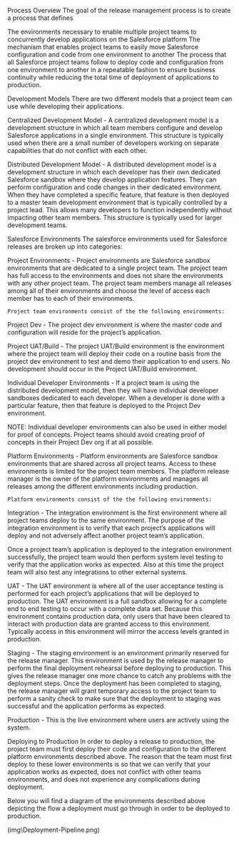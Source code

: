 Process Overview
The goal of the release management process is to create a process that defines 

The environments necessary to enable multiple project teams to concurrently develop applications on the Salesforce platform 
The mechanism that enables project teams to easily move Salesforce configuration and code from one environment to another 
The process that all Salesforce project teams follow to deploy code and configuration from one environment to another in a repeatable fashion to ensure business continuity while reducing the total time of deployment of applications to production.  

Development Models
There are two different models that a project team can use while developing their applications.

Centralized Development Model - A centralized development model is a development structure in which all team members configure and develop Salesforce applications in a single environment. This structure is typically used when there are a small number of developers working on separate capabilities that do not conflict with each other.

Distributed Development Model - A distributed development model is a development structure in which each developer has their own dedicated Salesforce sandbox where they develop application features. They can perform configuration and code changes in their dedicated environment. When they have completed a specific feature, that feature is then deployed to a master team development environment that is typically controlled by a project lead. This allows many developers to function independently without impacting other team members. This structure is typically used for larger development teams.


Salesforce Environments
The salesforce environments used for Salesforce releases are broken up into categories:

Project Environments - Project environments are Salesforce sandbox environments that are dedicated to a single project team. The project team has full access to the environments and does not share the environments with any other project team. The project team members manage all releases among all of their environments and choose the level of access each member has to each of their environments.

    Project team environments consist of the the following environments:

Project Dev  - The project dev environment is where the master code and configuration will reside for the project’s application.

Project UAT/Build  - The project UAT/Build environment is the environment where the project team will deploy their code on a routine basis from the project dev environment to test and demo their application to end users. No development should occur in the Project UAT/Build environment.

Individual Developer Environments - If a project team is using the distributed development model, then they will have individual developer sandboxes dedicated to each developer. When a developer is done with a particular feature, then that feature is deployed to the Project Dev environment. 
        
NOTE: Individual developer environments can also be used in either model for proof of concepts. Project teams should avoid creating proof of concepts in their Project Dev org if at all possible.

Platform Environments - Platform environments are Salesforce sandbox environments that are shared across all project teams. Access to these environments is limited for the project team members. The platform release manager is the owner of the platform environments and manages all releases among the different environments including production.

    Platform environments consist of the the following environments:

Integration - The integration environment is the first environment where all project teams deploy to the same environment. The purpose of the integration environment is to verify that each project’s applications will deploy and not adversely affect another project team’s application. 

Once a project team’s application is deployed to the integration environment successfully, the project team would then perform system level testing to verify that the application works as expected. Also at this time the project team will also test any integrations to other external systems.

UAT - The UAT environment is where all of the user acceptance testing is performed for each project’s applications that will be deployed to production. The UAT environment is a full sandbox allowing for a complete end to end testing to occur with a complete data set. Because this environment contains production data, only users that have been cleared to interact with production data are granted access to this environment. Typically access in this environment will mirror the access levels granted in production.

Staging - The staging environment is an environment primarily reserved for the release manager. This environment is used by the release manager to perform the final deployment rehearsal before deploying to production. This gives the release manager one more chance to catch any problems with the deployment steps. Once the deployment has been completed to staging, the release manager will grant temporary access to the project team to perform a sanity check to make sure that the deployment to staging was successful and the application performs as expected.

Production - This is the live environment where users are actively using the system. 

Deploying to Production
In order to deploy a release to production, the project team must first deploy their code and configuration to the different platform environments described above. The reason that the team must first deploy to these lower environments is so that we can verify that your application works as expected, does not conflict with other teams environments, and does not experience any complications during deployment. 


Below you will find a diagram of the environments described above depicting the flow a deployment must go through in order to be deployed to production.

(img\Deployment-Pipeline.png)